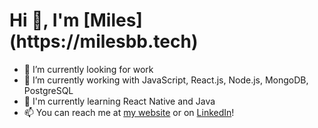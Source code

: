 <p align="center">
<h1>Hi 👋, I'm [Miles](https://milesbb.tech)</h1>

</p>

- 🔭 I’m currently looking for work
- 📄 I’m currently working with JavaScript, React.js, Node.js, MongoDB, PostgreSQL
- 🌱 I'm currently learning React Native and Java
- 📫 You can reach me at [my website](https://milesbb.tech) or on [LinkedIn](https://www.linkedin.com/in/milesbaileybraendgaard/)!
